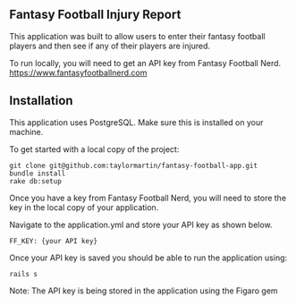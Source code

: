 Fantasy Football Injury Report
-------------------------------

This application was built to allow users to enter their fantasy football players
and then see if any of their players are injured.

To run locally, you will need to get an API key from Fantasy Football Nerd. https://www.fantasyfootballnerd.com

Installation
-------------
This application uses PostgreSQL. Make sure this is installed on your machine.

To get started with a local copy of the project:

```
git clone git@github.com:taylormartin/fantasy-football-app.git
bundle install
rake db:setup
```

Once you have a key from Fantasy Football Nerd, you will need to store the key
in the local copy of your application.

Navigate to the application.yml and store your API key as shown below.

```
FF_KEY: {your API key}
```

Once your API key is saved you should be able to run the application using:

```
rails s
```

Note: The API key is being stored in the application using the Figaro gem
